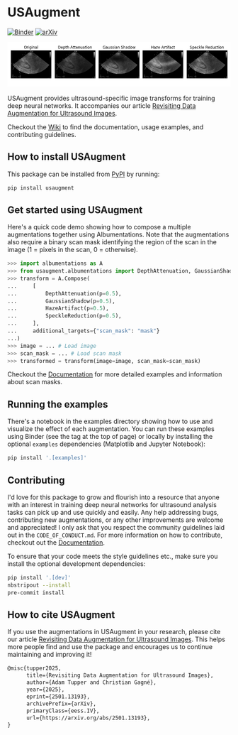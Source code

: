 # USAugment

[![Binder](https://mybinder.org/badge_logo.svg)](https://mybinder.org/v2/gh/adamtupper/usaugment/HEAD?urlpath=%2Fdoc%2Ftree%2Fexamples%2Fostvik_augmentations.ipynb)
[![arXiv](https://img.shields.io/badge/arXiv-2501.13193-b31b1b.svg)](http://arxiv.org/abs/2501.13193)

![Examples of each augmentation.](figures/readme_banner.png)

USAugment provides ultrasound-specific image transforms for training deep neural networks. It accompanies our article [Revisiting Data Augmentation for Ultrasound Images](http://arxiv.org/abs/2501.13193).

Checkout the [Wiki](https://github.com/adamtupper/usaugment/wiki) to find the documentation, usage examples, and contributing guidelines.

## How to install USAugment

This package can be installed from [PyPI](https://pypi.org/project/usaugment/) by running:

```bash
pip install usaugment
```

## Get started using USAugment

Here's a quick code demo showing how to compose a multiple augmentations together using Albumentations. Note that the augmentations also require a binary scan mask identifying the region of the scan in the image (1 = pixels in the scan, 0 = otherwise).

```python
>>> import albumentations as A
>>> from usaugment.albumentations import DepthAttenuation, GaussianShadow, HazeArtifact, SpeckleReduction
>>> transform = A.Compose(
...     [
...         DepthAttenuation(p=0.5),
...         GaussianShadow(p=0.5),
...         HazeArtifact(p=0.5),
...         SpeckleReduction(p=0.5),
...     ],
...     additional_targets={"scan_mask": "mask"}
...)
>>> image = ... # Load image
>>> scan_mask = ... # Load scan mask
>>> transformed = transform(image=image, scan_mask=scan_mask)
```

Checkout the [Documentation](https://github.com/adamtupper/usaugment/wiki) for more detailed examples and information about scan masks.

## Running the examples

There's a notebook in the examples directory showing how to use and visualize the effect of each augmentation. You can run these examples using Binder (see the tag at the top of page) or locally by installing the optional `examples` dependencies (Matplotlib and Jupyter Notebook):

```bash
pip install '.[examples]'
```

## Contributing

I'd love for this package to grow and flourish into a resource that anyone with an interest in training deep neural networks for ultrasound analysis tasks can pick up and use quickly and easily. Any help addressing bugs, contributing new augmentations, or any other improvements are welcome and appreciated! I only ask that you respect the community guidelines laid out in the `CODE_OF_CONDUCT.md`. For more information on how to contribute, checkout out the [Documentation](https://github.com/adamtupper/usaugment/wiki).

To ensure that your code meets the style guidelines etc., make sure you install the optional development dependencies:

```bash
pip install '.[dev]'
nbstripout --install
pre-commit install
```

## How to cite USAugment

If you use the augmentations in USAugment in your research, please cite our article [Revisiting Data Augmentation for Ultrasound Images](http://arxiv.org/abs/2501.13193). This helps more people find and use the package and encourages us to continue maintaining and improving it!

```
@misc{tupper2025,
      title={Revisiting Data Augmentation for Ultrasound Images}, 
      author={Adam Tupper and Christian Gagné},
      year={2025},
      eprint={2501.13193},
      archivePrefix={arXiv},
      primaryClass={eess.IV},
      url={https://arxiv.org/abs/2501.13193}, 
}
```